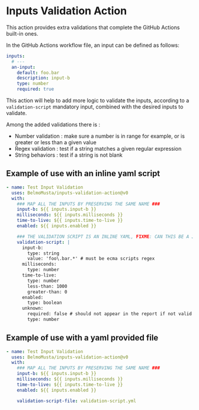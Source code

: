 # Inputs Validation Action

This action provides extra validations that complete the GitHub Actions built-in
ones.

In the GitHub Actions workflow file, an input can be defined as follows:

```yaml
inputs:
  # ---
  an-input:
    default: foo.bar
    description: input-b
    type: number
    required: true
```

This action will help to add more logic to validate the inputs, according to a
`validation-script` mandatory input, combined with the desired inputs to
validate.

Among the added validations there is :

- Number validation : make sure a number is in range for example, or is greater
  or less than a given value
- Regex validation : test if a string matches a given regular expression
- String behaviors : test if a string is not blank

## Example of use with an inline yaml script

```yaml
- name: Test Input Validation
  uses: BelmoMusta/inputs-validation-action@v0
  with:
    ### MAP ALL THE INPUTS BY PRESERVING THE SAME NAME ###
    input-b: ${{ inputs.input-b }}
    milliseconds: ${{ inputs.milliseconds }}
    time-to-live: ${{ inputs.time-to-live }}
    enabled: ${{ inputs.enabled }}

    ### THE VALIDATION SCRIPT IS AN INLINE YAML, FIXME: CAN THIS BE A JSON TOO?
    validation-script: |
      input-b:
        type: string
        value: 'foo\.bar.*' # must be ecma scripts regex
      milliseconds:
        type: number
      time-to-live:
        type: number
        less-than: 1000
        greater-than: 0
      enabled:
        type: boolean
      unknown:
        required: false # should not appear in the report if not valid
        type: number
```

## Example of use with a yaml provided file

```yaml
- name: Test Input Validation
  uses: BelmoMusta/inputs-validation-action@v0
  with:
    ### MAP ALL THE INPUTS BY PRESERVING THE SAME NAME ###
    input-b: ${{ inputs.input-b }}
    milliseconds: ${{ inputs.milliseconds }}
    time-to-live: ${{ inputs.time-to-live }}
    enabled: ${{ inputs.enabled }}

    validation-script-file: validation-script.yml
```
